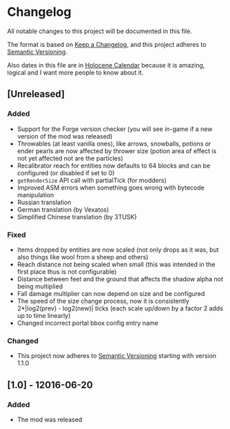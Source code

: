 # Changelog
All notable changes to this project will be documented in this file.

The format is based on [Keep a Changelog](https://keepachangelog.com/en/1.0.0/),
and this project adheres to [Semantic Versioning](https://semver.org/spec/v2.0.0.html).

Also dates in this file are in [Holocene Calendar](https://en.wikipedia.org/wiki/Holocene_calendar)
because it is amazing, logical and I want more people to know about it.

## [Unreleased]
### Added
 - Support for the Forge version checker (you will see in-game if a new version of the mod was released)
 - Throwables (at least vanilla ones), like arrows, snowballs, potions or ender pearls are now affected by thrower size (potion area of effect is not yet affected not are the particles)
 - Recalibrator reach for entities now defaults to 64 blocks and can be configured (or disabled if set to 0)
 - `getRenderSize` API call with partialTick (for modders)
 - Improved ASM errors when something goes wrong with bytecode manipulation
 - Russian translation
 - German translation (by Vexatos)
 - Simplified Chinese translation (by 3TUSK)
### Fixed
 - Items dropped by entities are now scaled (not only drops as it was, but also things like wool from a sheep and others)
 - Reach distance not being scaled when small (this was intended in the first place thus is not configurable)
 - Distance between feet and the ground that affects the shadow alpha not being multiplied
 - Fall damage multiplier can now depend on size and be configured
 - The speed of the size change process, now it is consistently 2*|log2(prev) - log2(new)| ticks (each scale up/down by a factor 2 adds up to time linearly)
 - Changed incorrect portal bbox config entry name
### Changed
 - This project now adheres to [Semantic Versioning](https://semver.org/spec/v2.0.0.html) starting with version 1.1.0

## [1.0] - 12016-06-20
### Added
 - The mod was released
